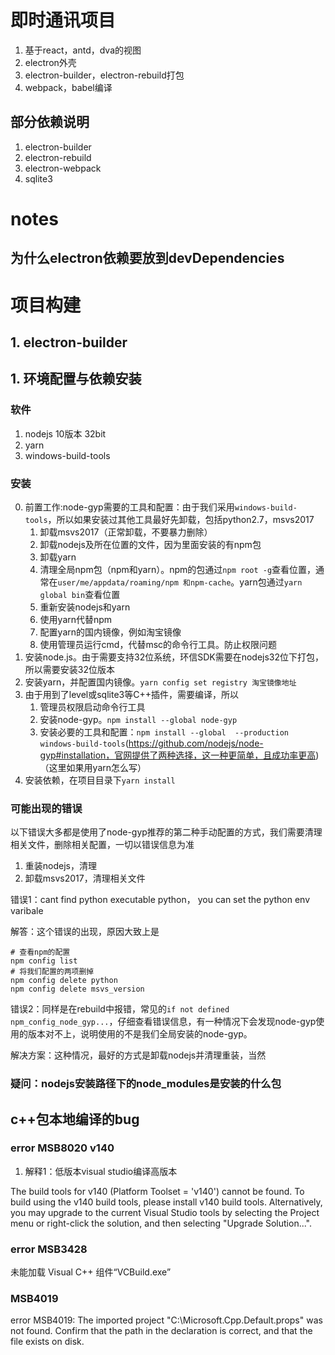 # 即时通讯项目
1. 基于react，antd，dva的视图
2. electron外壳
3. electron-builder，electron-rebuild打包
4. webpack，babel编译

## 部分依赖说明
1. electron-builder
2. electron-rebuild
3. electron-webpack
4. sqlite3

# notes
## 为什么electron依赖要放到devDependencies


# 项目构建
## 1. electron-builder


## 1. 环境配置与依赖安装
### 软件
1. nodejs 10版本 32bit
2. yarn
3. windows-build-tools

### 安装

0. 前置工作:node-gyp需要的工具和配置：由于我们采用`windows-build-tools`，所以如果安装过其他工具最好先卸载，包括python2.7，msvs2017
    1. 卸载msvs2017（正常卸载，不要暴力删除）
    2. 卸载nodejs及所在位置的文件，因为里面安装的有npm包
    3. 卸载yarn
    3. 清理全局npm包（npm和yarn）。npm的包通过`npm root -g`查看位置，通常在`user/me/appdata/roaming/npm 和npm-cache`。yarn包通过`yarn global bin`查看位置
    4. 重新安装nodejs和yarn
    2. 使用yarn代替npm
    3. 配置yarn的国内镜像，例如淘宝镜像
    3. 使用管理员运行cmd，代替msc的命令行工具。防止权限问题
1. 安装node.js。由于需要支持32位系统，环信SDK需要在nodejs32位下打包，所以需要安装32位版本
2. 安装yarn，并配置国内镜像。`yarn config set registry 淘宝镜像地址`
2. 由于用到了level或sqlite3等C++插件，需要编译，所以
    1. 管理员权限启动命令行工具
    1. 安装node-gyp。`npm install --global node-gyp`
    2. 安装必要的工具和配置：`npm install --global  --production windows-build-tools`(https://github.com/nodejs/node-gyp#installation，官网提供了两种选择，这一种更简单，且成功率更高)（这里如果用yarn怎么写）
3. 安装依赖，在项目目录下`yarn install`


### 可能出现的错误
以下错误大多都是使用了node-gyp推荐的第二种手动配置的方式，我们需要清理相关文件，删除相关配置，一切以错误信息为准
1. 重装nodejs，清理
2. 卸载msvs2017，清理相关文件

错误1：cant find python executable python， you can set the python env varibale 

解答：这个错误的出现，原因大致上是
```shell
# 查看npm的配置
npm config list
# 将我们配置的两项删掉
npm config delete python
npm config delete msvs_version
```

错误2：同样是在rebuild中报错，常见的`if not defined npm_config_node_gyp...`，仔细查看错误信息，有一种情况下会发现node-gyp使用的版本对不上，说明使用的不是我们全局安装的node-gyp。

解决方案：这种情况，最好的方式是卸载nodejs并清理重装，当然

### 疑问：nodejs安装路径下的node_modules是安装的什么包



## c++包本地编译的bug
### error MSB8020 v140
1. 解释1：低版本visual studio编译高版本

The build tools for v140 (Platform Toolset = 'v140') cannot be found. To build using the v140 build tools, please install v140 build tools.  Alternatively, you may upgrade to the current Visual Studio tools by selecting the Project menu or right-click the solution, and then selecting "Upgrade Solution...".

### error MSB3428
未能加载 Visual C++ 组件“VCBuild.exe”

### MSB4019
error MSB4019: The imported project "C:\Microsoft.Cpp.Default.props" was not found. 
Confirm that the path in the <Import> declaration is correct, and that the file exists 
on disk.